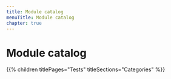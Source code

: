 ```yaml
---
title: Module catalog
menuTitle: Module catalog
chapter: true
---
```


# Module catalog

{{% children titlePages="Tests" titleSections="Categories" %}}
